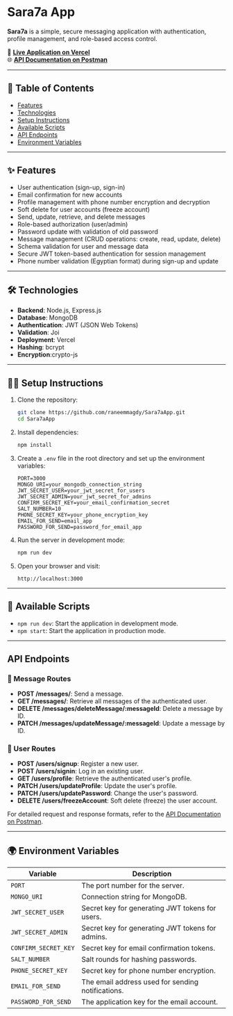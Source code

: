 
# Sara7a App

**Sara7a** is a simple, secure messaging application with authentication, profile management, and role-based access control.

🚀 **[Live Application on Vercel](https://sara7a-app-nine.vercel.app/)**  
🌐 **[API Documentation on Postman](https://documenter.getpostman.com/view/26311189/2sAYJ7fyYU)**

---

## 🔖 Table of Contents

- [Features](##features)
- [Technologies](##technologies)
- [Setup Instructions](##setup-instructions)
- [Available Scripts](##available-scripts)
- [API Endpoints](##api-endpoints)
- [Environment Variables](##environment-variables)


---

## ✨ Features
- User authentication (sign-up, sign-in)
- Email confirmation for new accounts
- Profile management with phone number encryption and decryption
- Soft delete for user accounts (freeze account)
- Send, update, retrieve, and delete messages
- Role-based authorization (user/admin)
- Password update with validation of old password
- Message management (CRUD operations: create, read, update, delete)
- Schema validation for user and message data
- Secure JWT token-based authentication for session management
- Phone number validation (Egyptian format) during sign-up and update
  
---

## 🛠️ Technologies

- **Backend**: Node.js, Express.js
- **Database**: MongoDB
- **Authentication**: JWT (JSON Web Tokens)
- **Validation**: Joi
- **Deployment**: Vercel
- **Hashing**: bcrypt
- **Encryption**:crypto-js

---

## 🧑‍💻 Setup Instructions

1. Clone the repository:

   ```bash
   git clone https://github.com/raneemmagdy/Sara7aApp.git
   cd Sara7aApp
   ```

2. Install dependencies:

   ```bash
   npm install
   ```

3. Create a `.env` file in the root directory and set up the environment variables:

   ```plaintext
   PORT=3000
   MONGO_URI=your_mongodb_connection_string
   JWT_SECRET_USER=your_jwt_secret_for_users
   JWT_SECRET_ADMIN=your_jwt_secret_for_admins
   CONFIRM_SECRET_KEY=your_email_confirmation_secret
   SALT_NUMBER=10
   PHONE_SECRET_KEY=your_phone_encryption_key
   EMAIL_FOR_SEND=email_app
   PASSWORD_FOR_SEND=password_for_email_app
   ```

4. Run the server in development mode:

   ```bash
   npm run dev
   ```

5. Open your browser and visit:

   ```plaintext
   http://localhost:3000
   ```

---

## 🏃 Available Scripts

- `npm run dev`: Start the application in development mode.
- `npm start`: Start the application in production mode.

---

##  API Endpoints

### 💬 Message Routes

- **POST /messages/**: Send a message.
- **GET /messages/**: Retrieve all messages of the authenticated user.
- **DELETE /messages/deleteMessage/:messageId**: Delete a message by ID.
- **PATCH /messages/updateMessage/:messageId**: Update a message by ID.

### 🧑 User Routes

- **POST /users/signup**: Register a new user.
- **POST /users/signin**: Log in an existing user.
- **GET /users/profile**: Retrieve the authenticated user's profile.
- **PATCH /users/updateProfile**: Update the user's profile.
- **PATCH /users/updatePassword**: Change the user's password.
- **DELETE /users/freezeAccount**: Soft delete (freeze) the user account.

For detailed request and response formats, refer to the [API Documentation on Postman](https://documenter.getpostman.com/view/26311189/2sAYJ7fyYU).

---

## 🌍 Environment Variables

| Variable             | Description                                      |
| -------------------- | ------------------------------------------------ |
| `PORT`               | The port number for the server.                  |
| `MONGO_URI`          | Connection string for MongoDB.                   |
| `JWT_SECRET_USER`    | Secret key for generating JWT tokens for users.  |
| `JWT_SECRET_ADMIN`   | Secret key for generating JWT tokens for admins. |
| `CONFIRM_SECRET_KEY` | Secret key for email confirmation tokens.        |
| `SALT_NUMBER`        | Salt rounds for hashing passwords.               |
| `PHONE_SECRET_KEY`   | Secret key for phone number encryption.          |
| `EMAIL_FOR_SEND`    | The email address used for sending notifications. |
| `PASSWORD_FOR_SEND` | The application key for the email account.        |


